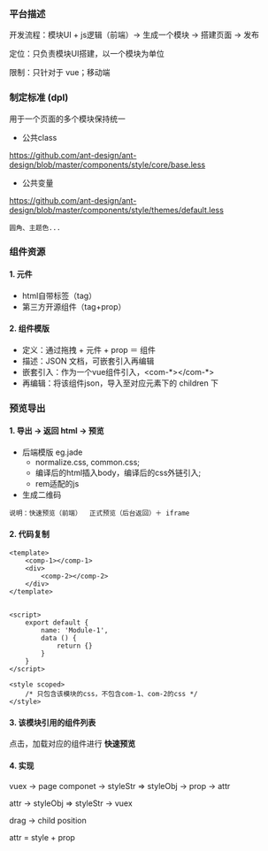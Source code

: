 
### 平台描述

开发流程：模块UI + js逻辑（前端）-> 生成一个模块 -> 搭建页面 -> 发布

定位：只负责模块UI搭建，以一个模块为单位

限制：只针对于 vue；移动端

### 制定标准 (dpl)
用于一个页面的多个模块保持统一

* 公共class


https://github.com/ant-design/ant-design/blob/master/components/style/core/base.less


* 公共变量

https://github.com/ant-design/ant-design/blob/master/components/style/themes/default.less

``` 
圆角、主题色...
```
    
### 组件资源
#### 1. 元件
* html自带标签（tag）
* 第三方开源组件（tag+prop）

#### 2. 组件模版
* 定义：通过拖拽 + 元件 + prop ＝ 组件
* 描述：JSON 文档，可嵌套引入再编辑
* 嵌套引入：作为一个vue组件引入，\<com-\*>\</com-*>
* 再编辑：将该组件json，导入至对应元素下的 children 下

### 预览导出
#### 1. 导出 -> 返回 html -> 预览
* 后端模版 eg.jade
    * normalize.css, common.css; 
    * 编译后的html插入body，编译后的css外链引入; 
    * rem适配的js
* 生成二维码

```
说明：快速预览（前端）  正式预览（后台返回）＋ iframe
```

#### 2. 代码复制

``` vue
<template>
    <comp-1></comp-1>
    <div>
        <comp-2></comp-2>
    </div>
</template>


<script>
    export default {
        name: 'Module-1',
        data () {
            return {}
        }
    }
</script>

<style scoped>
    /* 只包含该模块的css，不包含com-1、com-2的css */
</style>
```

#### 3. 该模块引用的组件列表
点击，加载对应的组件进行 **快速预览**


#### 4. 实现

vuex -> page componet -> styleStr => styleObj -> prop -> attr

attr -> styleObj => styleStr -> vuex

drag -> child position

attr = style + prop


